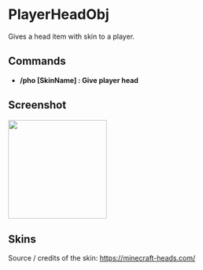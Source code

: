 # PlayerHeadObj
Gives a head item with skin to a player.   
  
## Commands  
- **/pho [SkinName] : Give player head**
  
## Screenshot 
<img height=200 src="https://i.ibb.co/9wq4s7R/playerheadobj-V1.png" />

## Skins
Source / credits of the skin: https://minecraft-heads.com/

